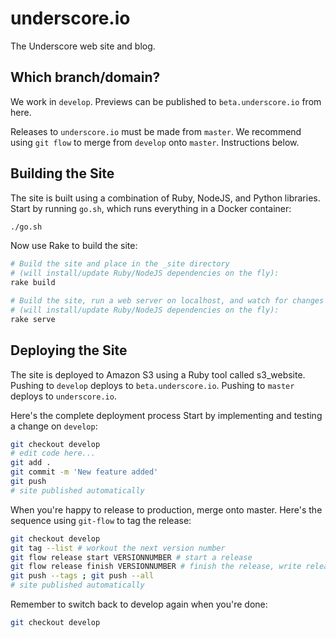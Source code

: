 # underscore.io

The Underscore web site and blog.

## Which branch/domain?

We work in `develop`.
Previews can be published to `beta.underscore.io` from here.

Releases to `underscore.io` must be made from `master`.
We recommend using `git flow` to merge from `develop` onto `master`.
Instructions below.

## Building the Site

The site is built using a combination
of Ruby, NodeJS, and Python libraries.
Start by running `go.sh`,
which runs everything in a Docker container:

~~~bash
./go.sh
~~~

Now use Rake to build the site:

~~~bash
# Build the site and place in the _site directory
# (will install/update Ruby/NodeJS dependencies on the fly):
rake build

# Build the site, run a web server on localhost, and watch for changes
# (will install/update Ruby/NodeJS dependencies on the fly):
rake serve
~~~

## Deploying the Site

The site is deployed to Amazon S3
using a Ruby tool called s3_website.
Pushing to `develop` deploys to `beta.underscore.io`.
Pushing to `master` deploys to `underscore.io`.

Here's the complete deployment process
Start by implementing and testing a change on `develop`:

~~~bash
git checkout develop
# edit code here...
git add .
git commit -m 'New feature added'
git push
# site published automatically
~~~

When you're happy to release to production, merge onto master.
Here's the sequence using `git-flow` to tag the release:

~~~bash
git checkout develop
git tag --list # workout the next version number
git flow release start VERSIONNUMBER # start a release
git flow release finish VERSIONNUMBER # finish the release, write release note
git push --tags ; git push --all
# site published automatically
~~~

Remember to switch back to develop again when you're done:

~~~bash
git checkout develop
~~~